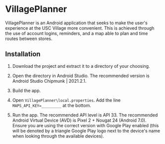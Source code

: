 # VillagePlanner

VillagePlanner is an Android application that seeks to make the user's experience at the USC Village more convenient. This is achieved through the use of account logins, reminders, and a map able to plan and time routes between stores.

## Installation

1. Download the project and extract it to a directory of your choosing.

2. Open the directory in Android Studio. The recommended version is Android Studio Chipmunk | 2021.2.1.

3. Build the app.

4. Open `VillagePlanner\local.properties`. Add the line `MAPS_API_KEY=_________` at the bottom.

5. Run the app. The recommended API level is API 33. The recommended Android Virtual Device (AVD) is Pixel 2 + Nougat 24 (Android 7.0). Ensure you are using the correct version with Google Play enabled (this will be denoted by a triangle Google Play logo next to the device's name when looking through the available devices).
